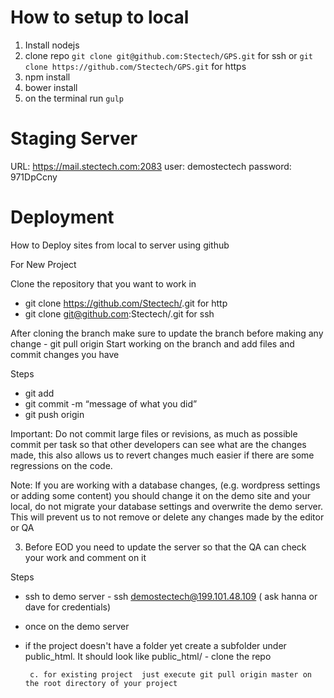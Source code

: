 # How to setup to local

1. Install nodejs
2. clone repo `git clone git@github.com:Stectech/GPS.git` for ssh or `git clone https://github.com/Stectech/GPS.git` for https
3. npm install 
4. bower install
5. on the terminal run `gulp`

# Staging Server
URL: https://mail.stectech.com:2083
user: demostectech
password: 971DpCcny

# Deployment
How to Deploy sites from local to server using github

For New Project

Clone the repository that you want to work in
* git clone https://github.com/Stectech/<project name>.git for http
* git clone git@github.com:Stectech/<project name>.git for ssh


After cloning the branch
make sure to update the branch before making any change - git pull origin <branch name> 
Start working on the branch and add files and commit changes you have

Steps
* git add <filename>
* git commit -m “message of what you did”
* git push origin <branch name you are currently on>

Important:  Do not commit large files or revisions, as much as possible commit per task so that other developers can see what are the changes made, this also allows us to revert changes much easier if there are some regressions on the code.

Note: If you are working with a database changes, (e.g. wordpress settings or adding some content) you should change it on the demo site and your local, do not migrate your database settings and overwrite the demo server. This will prevent us to not remove or delete any changes 
made by the editor or QA

3. Before EOD you need to update the server so that the QA can check your work and comment on it

Steps
* ssh to demo server - ssh demostectech@199.101.48.109 ( ask hanna or dave for credentials)
* once on the demo server 
 * if  the project doesn't have a folder yet create a subfolder under public_html. It should look like public_html/<project-name>
			- clone the repo 

		c. for existing project  just execute git pull origin master on the root directory of your project


